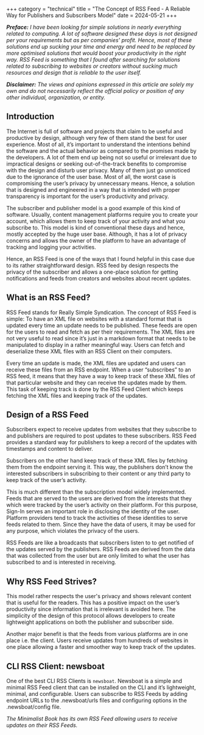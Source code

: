 +++
category = "technical"
title = "The Concept of RSS Feed - A Reliable Way for Publishers and Subscribers Model"
date = 2024-05-21
+++

*<strong>Preface:</strong> I have been looking for simple solutions in nearly everything related to computing. A lot of software designed these days is not designed per your requirements but as per companies' profit. Hence, most of these solutions end up sucking your time and energy and need to be replaced by more optimised solutions that would boost your productivity in the right way. RSS Feed is something that I found after searching for solutions related to subscribing to websites or creators without sucking much resources and design that is reliable to the user itself.*

*<strong>Disclaimer:</strong> The views and opinions expressed in this article are solely my own and do not necessarily reflect the official policy or position of any other individual, organization, or entity.*

## Introduction

The Internet is full of software and projects that claim to be useful and productive by design, although very few of them stand the best for user experience. Most of all, it’s important to understand the intentions behind the software and the actual behavior as compared to the promises made by the developers. A lot of them end up being not so useful or irrelevant due to impractical designs or seeking out-of-the-track benefits to compromise with the design and disturb user privacy. Many of them just go unnoticed due to the ignorance of the user base. Most of all, the worst case is compromising the user’s privacy by unnecessary means. Hence, a solution that is designed and engineered in a way that is intended with proper transparency is important for the user’s productivity and privacy. 

The subscriber and publisher model is a good example of this kind of software. Usually, content management platforms require you to create your account, which allows them to keep track of your activity and what you subscribe to. This model is kind of conventional these days and hence, mostly accepted by the huge user base. Although, it has a lot of privacy concerns and allows the owner of the platform to have an advantage of tracking and logging your activities. 

Hence, an RSS Feed is one of the ways that I found helpful in this case due to its rather straightforward design. RSS feed by design respects the privacy of the subscriber and allows a one-place solution for getting notifications and feeds from creators and websites about recent updates. 

## What is an RSS Feed? 

RSS Feed stands for Really Simple Syndication. The concept of RSS Feed is simple: To have an XML file on websites with a standard format that is updated every time an update needs to be published. These feeds are open for the users to read and fetch as per their requirements. The XML files are not very useful to read since it’s just in a markdown format that needs to be manipulated to display in a rather meaningful way. Users can fetch and deserialize these XML files with an RSS Client on their computers. 

Every time an update is made, the XML files are updated and users can receive these files from an RSS endpoint. When a user “subscribes” to an RSS feed, it means that they have a way to keep track of these XML files of that particular website and they can receive the updates made by them. This task of keeping track is done by the RSS Feed Client which keeps fetching the XML files and keeping track of the updates. 

## Design of a RSS Feed 

Subscribers expect to receive updates from websites that they subscribe to and publishers are required to post updates to these subscribers. RSS Feed provides a standard way for publishers to keep a record of the updates with timestamps and content to deliver. 

Subscribers on the other hand keep track of these XML files by fetching them from the endpoint serving it. This way, the publishers don’t know the interested subscribers in subscribing to their content or any third party to keep track of the user’s activity.

This is much different than the subscription model widely implemented. Feeds that are served to the users are derived from the interests that they which were tracked by the user’s activity on their platform. For this purpose, Sign-In serves an important role in disclosing the identity of the user. Platform providers tend to track the activities of these identities to serve feeds related to them. Since they have the data of users, it may be used for any purpose, which violates the privacy of the users.

RSS Feeds are like a broadcasts that subscribers listen to to get notified of the updates served by the publishers. RSS Feeds are derived from the data that was collected from the user but are only limited to what the user has subscribed to and is interested in receiving. 

## Why RSS Feed Strives? 

This model rather respects the user's privacy and shows relevant content that is useful for the readers. This has a positive impact on the user’s productivity since information that is irrelevant is avoided here. The simplicity of the design of this protocol allows developers to create lightweight applications on both the publisher and subscriber side. 

Another major benefit is that the feeds from various platforms are in one place i.e. the client. Users receive updates from hundreds of websites in one place allowing a faster and smoother way to keep track of the updates.

## CLI RSS Client: newsboat

One of the best CLI RSS Clients is `newsboat`. Newsboat is a simple and minimal RSS Feed client that can be installed on the CLI and it’s lightweight, minimal, and configurable. Users can subscribe to RSS Feeds by adding endpoint URLs to the .newsboat/urls files and configuring options in the .newsboat/config file. 

*The Minimalist Book has its own RSS Feed allowing users to receive updates on their RSS Feeds.*
